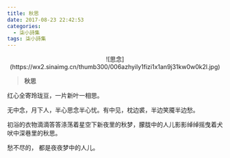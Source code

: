 ```yaml
---
title: 秋思
date: 2017-08-23 22:42:53 
categories:
  - 柒小詩集
tags: 柒小詩集
---
```


<div align=center>
![思念](https://wx2.sinaimg.cn/thumb300/006azhyily1fizi1x1an9j31kw0w0k2l.jpg)
</div>

>**秋思**

红心全寄玲珑豆，一片新叶一相思。

无中念，月下人，半心思念半心忧。有中见，枕边裘，半边笑魇半边愁。

初浴的衣物滴滴答答涤荡着星空下新夜里的秋梦，朦胧中的人儿影影绰绰摇曳着犬吠中深巷里的秋思。

愁不尽的，
都是夜夜梦中的人儿。
